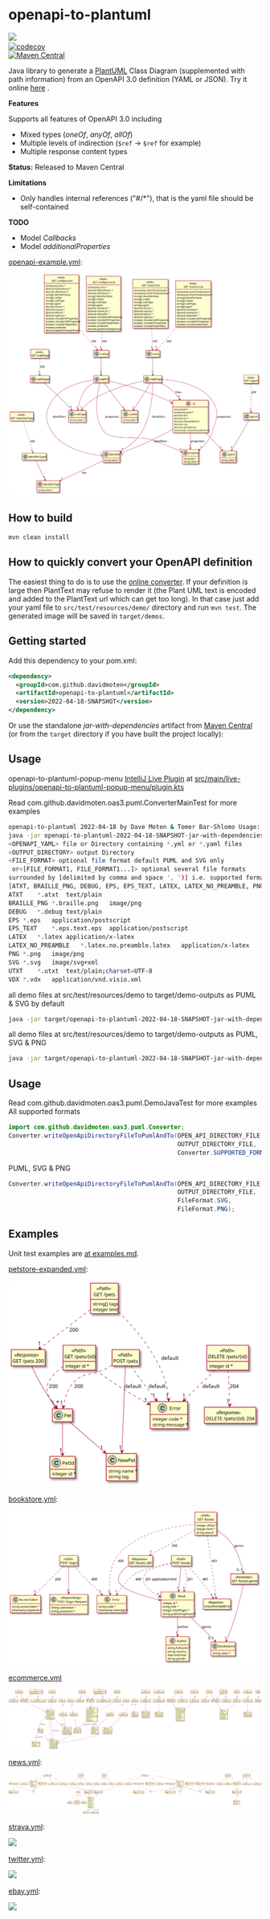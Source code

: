 # openapi-to-plantuml

<a href="https://github.com/davidmoten/openapi-to-plantuml/actions/workflows/ci.yml"><img src="https://github.com/davidmoten/openapi-to-plantuml/actions/workflows/ci.yml/badge.svg"/></a><br/>
[![codecov](https://codecov.io/gh/davidmoten/openapi-to-plantuml/branch/main/graph/badge.svg)](https://codecov.io/gh/davidmoten/openapi-to-plantuml)<br/>
[![Maven Central](https://maven-badges.herokuapp.com/maven-central/com.github.davidmoten/openapi-to-plantuml/badge.svg?style=flat)](https://maven-badges.herokuapp.com/maven-central/com.github.davidmoten/openapi-to-plantuml)<br/>

Java library to generate a [PlantUML](https://plantuml.com) Class Diagram (supplemented with path information) from an
OpenAPI 3.0 definition (YAML or JSON). Try it online [here](https://openapi-to-puml.davidmoten.org/prod/site/index.html)
.

**Features**

Supports all features of OpenAPI 3.0 including

* Mixed types (*oneOf*, *anyOf*, *allOf*)
* Multiple levels of indirection (`$ref` -> `$ref` for example)
* Multiple response content types

**Status:** Released to Maven Central

**Limitations**

* Only handles internal references ("#/*"), that is the yaml file should be self-contained

**TODO**

* Model *Callbacks*
* Model *additionalProperties*

[openapi-example.yml](src/test/resources/openapi-example.yml):

<img style="background-color:white" src="src/test/resources/outputs/openapi-example.svg"/>

## How to build

```bash
mvn clean install
```

## How to quickly convert your OpenAPI definition

The easiest thing to do is to use the [online converter](https://openapi-to-puml.davidmoten.org/prod/site/index.html).
If your definition is large then PlantText may refuse to render it (the Plant UML text is encoded and added to the
PlantText url which can get too long). In that case just add your yaml file to `src/test/resources/demo/` directory and
run `mvn test`. The generated image will be saved in `target/demos`.

## Getting started

Add this dependency to your pom.xml:

```xml
<dependency>
  <groupId>com.github.davidmoten</groupId>
  <artifactId>openapi-to-plantuml</artifactId>
  <version>2022-04-18-SNAPSHOT</version>
</dependency>
```

Or use the standalone *jar-with-dependencies* artifact
from [Maven Central](https://search.maven.org/search?q=g:com.github.davidmoten%20AND%20a:openapi-to-plantuml) (or from
the `target` directory if you have built the project locally):

## Usage

openapi-to-plantuml-popup-menu [IntelliJ Live Plugin](https://plugins.jetbrains.com/plugin/7282-liveplugin) at
[src/main/live-plugins/openapi-to-plantuml-popup-menu/plugin.kts](src/main/live-plugins/openapi-to-plantuml-popup-menu/plugin.kts)

Read com.github.davidmoten.oas3.puml.ConverterMainTest for more examples

```bash
openapi-to-plantuml 2022-04-18 by Dave Moten & Tomer Bar-Shlomo Usage:
java -jar openapi-to-plantuml-2022-04-18-SNAPSHOT-jar-with-dependencies.jar <OPENAPI_YAML> <OUTPUT_DIRECTORY> <FILE_FORMAT>|<[FILE_FORMAT1, FILE_FORMAT1...]>
<OPENAPI_YAML> file or Directory containing *.yml or *.yaml files
<OUTPUT_DIRECTORY> output Directory
<FILE_FORMAT> optional file format default PUML and SVG only
 or<[FILE_FORMAT1, FILE_FORMAT1...]> optional several file formats
surrounded by [delimited by comma and space ', ')] i.e. supported formats are:
[ATXT, BRAILLE_PNG, DEBUG, EPS, EPS_TEXT, LATEX, LATEX_NO_PREAMBLE, PNG, SVG, UTXT, VDX]
ATXT	*.atxt	text/plain
BRAILLE_PNG	*.braille.png	image/png
DEBUG	*.debug	text/plain
EPS	*.eps	application/postscript
EPS_TEXT	*.eps.text.eps	application/postscript
LATEX	*.latex	application/x-latex
LATEX_NO_PREAMBLE	*.latex.no.preamble.latex	application/x-latex
PNG	*.png	image/png
SVG	*.svg	image/svg+xml
UTXT	*.utxt	text/plain;charset=UTF-8
VDX	*.vdx	application/vnd.visio.xml
```

all demo files at src/test/resources/demo to target/demo-outputs as PUML & SVG by default

```bash
java -jar target/openapi-to-plantuml-2022-04-18-SNAPSHOT-jar-with-dependencies.jar src/test/resources/demo target/demo-outputs
```

all demo files at src/test/resources/demo to target/demo-outputs as PUML, SVG & PNG

```bash
java -jar target/openapi-to-plantuml-2022-04-18-SNAPSHOT-jar-with-dependencies.jar src/test/resources/demo target/demo-outputs "[SVG, PNG]"
```

## Usage

Read com.github.davidmoten.oas3.puml.DemoJavaTest for more examples All supported formats

```java
import com.github.davidmoten.oas3.puml.Converter;
Converter.writeOpenApiDirectoryFileToPumlAndTo(OPEN_API_DIRECTORY_FILE,
                                               OUTPUT_DIRECTORY_FILE,
                                               Converter.SUPPORTED_FORMATS);
```

PUML, SVG & PNG

```java
Converter.writeOpenApiDirectoryFileToPumlAndTo(OPEN_API_DIRECTORY_FILE,
                                               OUTPUT_DIRECTORY_FILE,
                                               FileFormat.SVG,
                                               FileFormat.PNG);
```

## Examples

Unit test examples are [at examples.md](./examples.md).

[petstore-expanded.yml](src/test/resources/inputs/petstore-expanded.yml):

<img src="src/test/resources/outputs/petstore-expanded.puml.svg"/>

[bookstore.yml](src/test/resources/demos/bookstore.yml):

<img src="src/test/resources/demo-outputs/bookstore.puml.svg"/>

[ecommerce.yml](src/test/resources/demos/ecommerce.yml)

<img src="src/test/resources/demo-outputs/ecommerce.puml.svg"/>

[news.yml](src/test/resources/demos/news.yml):

<img src="src/test/resources/demo-outputs/news.puml.svg"/>

[strava.yml](src/test/resources/demos/strava.yml):

<img src="src/test/resources/demo-outputs/strava.puml.svg"/>

[twitter.yml](src/test/resources/demos/twitter.yml):

<img src="src/test/resources/demo-outputs/twitter.puml.svg"/>

[ebay.yml](src/test/resources/demos/ebay.yml):

<img src="src/test/resources/demo-outputs/ebay.puml.svg"/>

